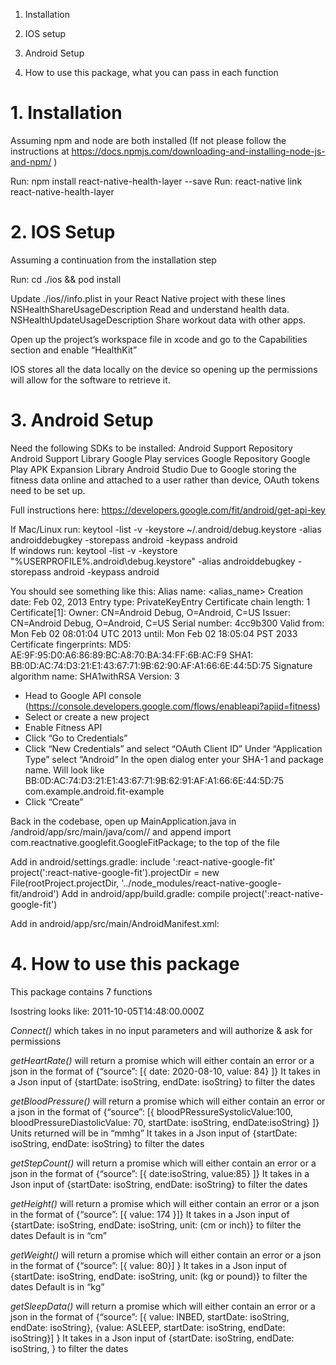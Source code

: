 1. Installation

2. IOS setup 

3. Android Setup

4. How to use this package, what you can pass in each function



# 1. Installation
Assuming npm and node are both installed (If not please follow the instructions at https://docs.npmjs.com/downloading-and-installing-node-js-and-npm/ )
  
Run: npm install react-native-health-layer --save
Run: react-native link react-native-health-layer

# 2. IOS Setup
Assuming a continuation from the installation step

Run: cd ./ios && pod install 

Update ./ios/<Project Name>/info.plist in your React Native project with these lines 
<key>NSHealthShareUsageDescription</key> 
<string>Read and understand health data.</string> <key>NSHealthUpdateUsageDescription</key> 
<string>Share workout data with other apps.</string>

Open up the project’s workspace file in xcode and go to the Capabilities section and enable “HealthKit” 

IOS stores all the data locally on the device so opening up the permissions will allow for the software to retrieve it.

# 3. Android Setup
Need the following SDKs to be installed: 
Android Support Repository 
Android Support Library 
Google Play services 
Google Repository 
Google Play APK Expansion Library
Android Studio
Due to Google storing the fitness data online and attached to a user rather than device, OAuth tokens need to be set up.

Full instructions here: https://developers.google.com/fit/android/get-api-key

If Mac/Linux run: keytool -list -v -keystore ~/.android/debug.keystore -alias androiddebugkey -storepass android -keypass android 
<br>
If windows run: keytool -list -v -keystore "%USERPROFILE%\.android\debug.keystore" -alias androiddebugkey -storepass android -keypass android

You should see something like this:
Alias name: <alias_name>
Creation date: Feb 02, 2013
Entry type: PrivateKeyEntry
Certificate chain length: 1
Certificate[1]:
Owner: CN=Android Debug, O=Android, C=US
Issuer: CN=Android Debug, O=Android, C=US
Serial number: 4cc9b300
Valid from: Mon Feb 02 08:01:04 UTC 2013 until: Mon Feb 02 18:05:04 PST 2033
Certificate fingerprints:
    MD5:  AE:9F:95:D0:A6:86:89:BC:A8:70:BA:34:FF:6B:AC:F9
    SHA1: BB:0D:AC:74:D3:21:E1:43:67:71:9B:62:90:AF:A1:66:6E:44:5D:75
    Signature algorithm name: SHA1withRSA
    Version: 3

- Head to Google API console (https://console.developers.google.com/flows/enableapi?apiid=fitness) 
- Select or create a new project 
- Enable Fitness API 
- Click “Go to Credentials”
- Click “New Credentials” and select “OAuth Client ID”
Under “Application Type” select “Android”
In the open dialog enter your SHA-1 and package name. Will look like 
BB:0D:AC:74:D3:21:E1:43:67:71:9B:62:91:AF:A1:66:6E:44:5D:75
com.example.android.fit-example
- Click “Create”


Back in the codebase, open up MainApplication.java in <Projectname>/android/app/src/main/java/com/<projectname>/ 
and append import com.reactnative.googlefit.GoogleFitPackage; to the top of the file

Add in android/settings.gradle:
include ':react-native-google-fit' 
project(':react-native-google-fit').projectDir = new File(rootProject.projectDir, '../node_modules/react-native-google-fit/android')
Add in android/app/build.gradle:
compile project(':react-native-google-fit')

Add in android/app/src/main/AndroidManifest.xml:
<uses-permission android:name="android.permission.INTERNET" />
<uses-permission android:name="android.permission.ACTIVITY_RECOGNITION" />

# 4. How to use this package
This package contains 7 functions

Isostring looks like: 2011-10-05T14:48:00.000Z

*Connect()* which takes in no input parameters and will authorize & ask for permissions 

*getHeartRate()* will return a promise which will either contain an error or a json in the format of 
{“source”: [{
    date: 2020-08-10,
    value: 84}
    ]} 
It takes in a Json input of {startDate: isoString, endDate: isoString} to filter the dates

*getBloodPressure()* will return a promise which will either contain an error or a json in the format of 
{“source”: [{
    bloodPRessureSystolicValue:100, 
    bloodPressureDiastolicValue: 70, 
    startDate: isoString, 
    endDate:isoString}
    ]} 
Units returned will be in “mmhg” 
It takes in a Json input of {startDate: isoString, endDate: isoString} to filter the dates

*getStepCount()* will return a promise which will either contain an error or a json in the format of 
{“source”: [{
    date:isoString,
    value:85}
    ]} 
It takes in a Json input of {startDate: isoString, endDate: isoString} to filter the dates



*getHeight()* will return a promise which will either contain an error or a json in the format of 
{“source”: [{
    value: 174
    }]}
It takes in a Json input of {startDate: isoString, endDate: isoString, unit: (cm or inch)} to filter the dates
Default is in “cm”


*getWeight()* will return a promise which will either contain an error or a json in the format of 
{“source”: [{
    value: 80}]
    }
It takes in a Json input of {startDate: isoString, endDate: isoString, unit: (kg or pound)} to filter the dates
Default is in “kg”


*getSleepData()* will return a promise which will either contain an error or a json in the format of 
{“source”: [{
    value: INBED, 
    startDate: isoString,
    endDate: isoString},
    {value: ASLEEP, 
    startDate: isoString, 
    endDate: isoString}]
    }
It takes in a Json input of {startDate: isoString, endDate: isoString, } to filter the dates
